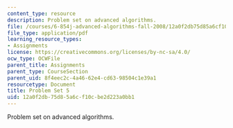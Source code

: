 ```yaml
---
content_type: resource
description: Problem set on advanced algorithms.
file: /courses/6-854j-advanced-algorithms-fall-2008/12a0f2db75d85a6cf10cbe2d223a0bb1_ps5.pdf
file_type: application/pdf
learning_resource_types:
- Assignments
license: https://creativecommons.org/licenses/by-nc-sa/4.0/
ocw_type: OCWFile
parent_title: Assignments
parent_type: CourseSection
parent_uid: 8f4eec2c-4a46-62e4-cd63-98504c1e39a1
resourcetype: Document
title: Problem Set 5
uid: 12a0f2db-75d8-5a6c-f10c-be2d223a0bb1
---
```

Problem set on advanced algorithms.